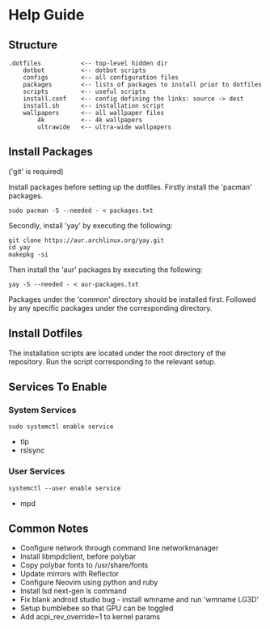 # Help Guide

## Structure

    .dotfiles           <-- top-level hidden dir
        dotbot          <-- dotbot scripts
        configs         <-- all configuration files
        packages        <-- lists of packages to install prior to dotfiles
        scripts         <-- useful scripts
        install.conf    <-- config defining the links: source -> dest
        install.sh      <-- installation script
        wallpapers      <-- all wallpaper files
            4k          <-- 4k wallpapers
            ultrawide   <-- ultra-wide wallpapers

## Install Packages

('git' is required)

Install packages before setting up the dotfiles.
Firstly install the 'pacman' packages.

    sudo pacman -S --needed - < packages.txt

Secondly, install 'yay' by executing the following:

    git clone https://aur.archlinux.org/yay.git
    cd yay
    makepkg -si

Then install the 'aur' packages by executing the following:

    yay -S --needed - < aur-packages.txt

Packages under the 'common' directory should be installed first.
Followed by any specific packages under the corresponding directory.

## Install Dotfiles

The installation scripts are located under the root directory of the repository.
Run the script corresponding to the relevant setup.

## Services To Enable


### System Services

    sudo systemctl enable service

- tlp
- rslsync

### User Services

    systemctl --user enable service

- mpd

## Common Notes

- Configure network through command line networkmanager
- Install libmpdclient, before polybar
- Copy polybar fonts to /usr/share/fonts
- Update mirrors with Reflector
- Configure Neovim using python and ruby
- Install lsd next-gen ls command
- Fix blank android studio bug - install wmname and run 'wmname LG3D'
- Setup bumblebee so that GPU can be toggled
- Add acpi_rev_override=1 to kernel params
